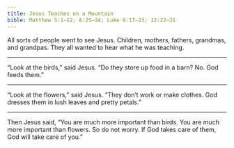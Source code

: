 ```yaml
---
title: Jesus Teaches on a Mountain
bible: Matthew 5:1–12; 6:25–34; Luke 6:17–23; 12:22–31
---
```


All sorts of people went to see Jesus.
Children, mothers, fathers,
grandmas, and grandpas.
They all wanted to hear what
he was teaching.

---

“Look at the birds,” said Jesus.
“Do they store up food in a barn?
No. God feeds them.”

---

“Look at the flowers,” said Jesus.
“They don’t work or make clothes.
God dresses them in lush leaves
and pretty petals.”

---

Then Jesus said, “You are much more
important than birds. You are much
more important than flowers.
So do not worry. If God takes care
of them, God will take care of you.”

